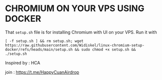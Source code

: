 # CHROMIUM ON YOUR VPS USING DOCKER

That `setup.sh` file is for installing Chromium with UI on your VPS.
Run it with
```
[ -f setup.sh ] && rm setup.sh; wget https://raw.githubusercontent.com/Widiskel/linux-chromium-setup-docker/refs/heads/main/setup.sh && sudo chmod +x setup.sh && ./setup.sh
```

Inspired by : HCA

join : https://t.me/HappyCuanAirdrop
